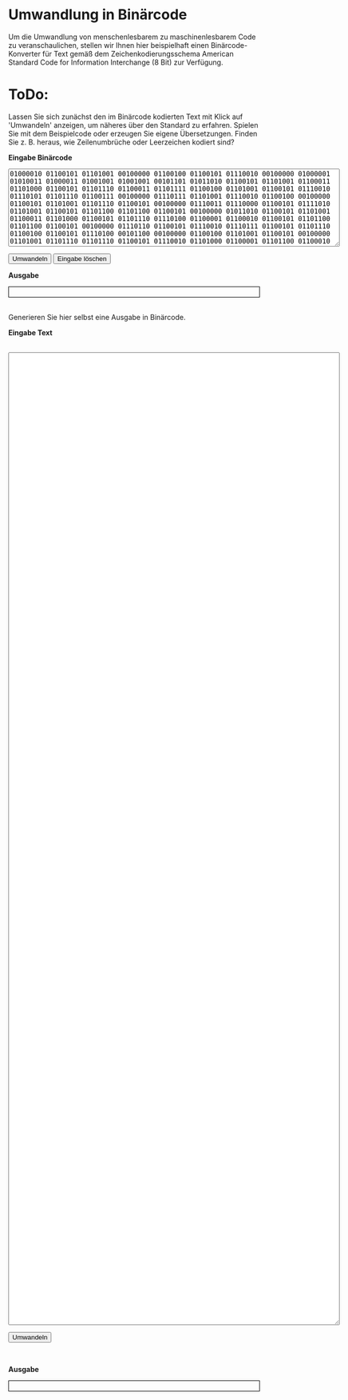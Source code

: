 <!--
author:   k. kaiser

email:    fdm@uni-wuppertal.de

version:  0.0.1

language: de

link:     https://cdn.jsdelivr.net/chartist.js/latest/chartist.min.css

script:   https://cdn.jsdelivr.net/chartist.js/latest/chartist.min.js

tags:     Forschungsdaten, Datenmanagement, Studium, Bachelor, Digital Literacy

-->

# Umwandlung in Binärcode

Um die Umwandlung von menschenlesbarem zu maschinenlesbarem Code zu veranschaulichen, stellen wir Ihnen hier beispielhaft einen Binärcode-Konverter für Text gemäß dem Zeichenkodierungsschema American Standard Code for Information Interchange (8 Bit) zur Verfügung.

ToDo:
===
Lassen Sie sich zunächst den im Binärcode kodierten Text mit Klick auf 'Umwandeln' anzeigen, um näheres über den Standard zu erfahren. Spielen Sie mit dem Beispielcode oder erzeugen Sie eigene Übersetzungen. Finden Sie z. B. heraus, wie Zeilenumbrüche oder Leerzeichen kodiert sind?

<script>
function convertBinaryToASCII() {
    var binaryInput = document.getElementById("binaryInput").value;

    //console.log(binaryInput);
    
    let asciiText = "";

    binaryInput.split(" ").forEach(function(binary) {
        var paddedBinary = binary.padStart(8, '0');

        //console.log(paddedBinary);
        
        var decimalValue = parseInt(paddedBinary, 2);
        
        asciiText += String.fromCharCode(decimalValue);

        //console.log(asciiText);
    });

        document.getElementById("result").textContent = asciiText;
}

function clearInput() {
    //document.getElementById("binaryInput").value = "";
        
    document.getElementById("result").textContent = "";
}
</script>

<script>
        function convertTextToBinary() {
            var textInput = document.getElementById("textInput").value;
            let binaryCode = "";

            for (let i = 0; i < textInput.length; i++) {
                var charCode = textInput.charCodeAt(i);
                var binaryChar = charCode.toString(2).padStart(8, '0');
                binaryCode += binaryChar + " ";
            }

            document.getElementById("binaryResult").textContent = binaryCode;
        }
</script>

<strong><label for="binaryInput">Eingabe Binärcode</label></strong>
<br>

<textarea id="binaryInput" name="binaryInput" rows="10" cols="80" required="">01000010 01100101 01101001 00100000 01100100 01100101 01110010 00100000 01000001 01010011 01000011 01001001 01001001 00101101 01011010 01100101 01101001 01100011 01101000 01100101 01101110 01100011 01101111 01100100 01101001 01100101 01110010 01110101 01101110 01100111 00100000 01110111 01101001 01110010 01100100 00100000 01100101 01101001 01101110 01100101 00100000 01110011 01110000 01100101 01111010 01101001 01100101 01101100 01101100 01100101 00100000 01011010 01100101 01101001 01100011 01101000 01100101 01101110 01110100 01100001 01100010 01100101 01101100 01101100 01100101 00100000 01110110 01100101 01110010 01110111 01100101 01101110 01100100 01100101 01110100 00101100 00100000 01100100 01101001 01100101 00100000 01101001 01101110 01101110 01100101 01110010 01101000 01100001 01101100 01100010 00100000 01100100 01100101 01110011 00100000 01000010 01100101 01110100 01110010 01101001 01100101 01100010 01110011 01110011 01111001 01110011 01110100 01100101 01101101 01110011 00100000 01100100 01100101 01110011 00100000 01000011 01101111 01101101 01110000 01110101 01110100 01100101 01110010 01110011 00100000 01101001 01101110 01110100 01100101 01100111 01110010 01101001 01100101 01110010 01110100 00100000 01101001 01110011 01110100 00100000 01110101 01101110 01100100 00100000 01101010 01100101 01100100 01100101 01101101 00100000 01100100 01110010 01110101 01100011 01101011 01100010 01100001 01110010 01100101 01101110 00100000 01011010 01100101 01101001 01100011 01101000 01100101 01101110 00100000 00101000 01000010 01110101 01100011 01101000 01110011 01110100 01100001 01100010 01100101 00101100 00100000 01011010 01100001 01101000 01101100 00101100 00100000 01010011 01100001 01110100 01111010 01111010 01100101 01101001 01100011 01101000 01100101 01101110 00101001 00100000 01110011 01101111 01110111 01101001 01100101 00100000 01010011 01110100 01100101 01110101 01100101 01110010 01111010 01100101 01101001 01100011 01101000 01100101 01101110 00100000 00101000 01011010 01100101 01101001 01101100 01100101 01101110 01110101 01101101 01100010 01110010 01110101 01100011 01101000 00101100 00100000 01010100 01100001 01100010 01110101 01101100 01100001 01110100 01101111 01110010 00101001 00100000 01100101 01101001 01101110 01100101 01101110 00100000 01101110 01110101 01101101 01100101 01110010 01101001 01110011 01100011 01101000 01100101 00100000 01010111 01100101 01110010 01110100 00100000 01101001 01101110 00100000 01000010 01101001 01101110 11100100 01110010 01100110 01101111 01110010 01101101 00100000 01111010 01110101 01101111 01110010 01100100 01101110 01100101 01110100 00101110 00100000 01010111 01100101 01101110 01101110 00100000 01010100 01100101 01111000 01110100 00100000 11111100 01100010 01100101 01110010 00100000 01100101 01101001 01101110 01100101 00100000 01010100 01100001 01110011 01110100 01100001 01110100 01110101 01110010 00100000 01101111 01100100 01100101 01110010 00100000 01100101 01101001 01101110 00100000 01100001 01101110 01100100 01100101 01110010 01100101 01110011 00100000 01000101 01101001 01101110 01100111 01100001 01100010 01100101 01100111 01100101 01110010 11100100 01110100 00100000 01100101 01101001 01101110 01100111 01100101 01100111 01100101 01100010 01100101 01101110 00100000 01110111 01101001 01110010 01100100 00101100 00100000 01110111 01101001 01100101 00100000 01111010 00101110 00100000 01000010 00101110 00100000 01100100 01100101 01110010 00100000 01000010 01110101 01100011 01101000 01110011 01110100 01100001 01100010 01100101 01101110 00100000 00011010 01000011 00011000 00101100 00100000 01100101 01101110 01110100 01110011 01110000 01110010 01101001 01100011 01101000 01110100 00100000 01100100 01101001 01100101 01110011 01100101 01110010 00100000 01000010 01110101 01100011 01101000 01110011 01110100 01100001 01100010 01100101 00100000 01100101 01101001 01101110 01100101 01101101 00100000 01100010 01100101 01110011 01110100 01101001 01101101 01101101 01110100 01100101 01101110 00100000 01010111 01100101 01110010 01110100 00100000 01101001 01101110 00100000 01100100 01100101 01110010 00100000 01011010 01100101 01101001 01100011 01101000 01100101 01101110 01110100 01100001 01100010 01100101 01101100 01101100 01100101 00101110 00100000 01001001 01101110 00100000 01100111 01100101 01100111 01100101 01100010 01100101 01101110 01100101 01101110 00100000 01000010 01100101 01101001 01110011 01110000 01101001 01100101 01101100 00100000 01110011 01110100 01100101 01101000 01110100 00100000 00011010 01000011 00011000 00100000 01100110 11111100 01110010 00100000 01100100 01101001 01100101 00100000 01000100 01100101 01111010 01101001 01101101 01100001 01101100 01111010 01100001 01101000 01101100 00100000 00110110 00110111 00100000 01101111 01100100 01100101 01110010 00100000 01100100 01100101 01101110 00100000 00111000 00101101 01000010 01101001 01110100 00101101 01000010 01101001 01101110 11100100 01110010 01110111 01100101 01110010 01110100 00100000 00110000 00110001 00110000 00110000 00110000 00110000 00110001 00110001 00100000 01101001 01101110 00100000 01000001 01010011 01000011 01001001 01001001 00101110 00100000 01000100 01101001 01100101 00100000 01010011 01101111 01100110 01110100 01110111 01100001 01110010 01100101 00101100 00100000 01100100 01101001 01100101 00100000 01100100 01101001 01100101 00100000 01010100 01100001 01110011 01110100 01100001 01110100 01110101 01110010 01100101 01101001 01101110 01100111 01100001 01100010 01100101 01101110 00100000 01100101 01110010 01100110 01100001 01110011 01110011 01110100 00101100 00100000 11111100 01100010 01100101 01110010 01110011 01100101 01110100 01111010 01110100 00100000 01101010 01100101 01100100 01100101 01110011 00100000 01011010 01100101 01101001 01100011 01101000 01100101 01101110 00100000 01101001 01101110 00100000 01110011 01100101 01101001 01101110 01100101 01101110 00100000 01100101 01101110 01110100 01110011 01110000 01110010 01100101 01100011 01101000 01100101 01101110 01100100 01100101 01101110 00100000 01000001 01010011 01000011 01001001 01001001 00101101 01000010 01101001 01101110 11100100 01110010 01110111 01100101 01110010 01110100 00101110 00100000 01000100 01100101 01110010 00100000 01100101 01101110 01110100 01110011 01110100 01100101 01101000 01100101 01101110 01100100 01100101 00100000 01000010 01101001 01101110 11100100 01110010 01100011 01101111 01100100 01100101 00100000 01110111 01101001 01110010 01100100 00100000 01101001 01101101 00100000 01000001 01110010 01100010 01100101 01101001 01110100 01110011 01110011 01110000 01100101 01101001 01100011 01101000 01100101 01110010 00100000 00101000 01010010 01000001 01001101 00101001 00100000 01100100 01100101 01110011 00100000 01000011 01101111 01101101 01110000 01110101 01110100 01100101 01110010 01110011 00100000 01100111 01100101 01110011 01110000 01100101 01101001 01100011 01101000 01100101 01110010 01110100 00100000 01110101 01101110 01100100 00100000 01101011 01100001 01101110 01101110 00100000 01110110 01101111 01101110 00100000 01100100 01100101 01110010 00100000 01000011 01010000 01010101 00100000 00101000 01000011 01100101 01101110 01110100 01110010 01100001 01101100 00100000 01010000 01110010 01101111 01100011 01100101 01110011 01110011 01101001 01101110 01100111 00100000 01010101 01101110 01101001 01110100 00101001 00100000 01110110 01100101 01110010 01100001 01110010 01100010 01100101 01101001 01110100 01100101 01110100 00100000 01110111 01100101 01110010 01100100 01100101 01101110 00101110 00100000</textarea>

<br>

<button type="button" onclick="convertBinaryToASCII()">Umwandeln</button>
<button type="button" onclick="clearInput()">Eingabe löschen</button>

<strong><label>Ausgabe</label></strong>
<br>

<div id="result" style="border: 1px solid #000; padding: 10px;">
</div>

<br>
    
Generieren Sie hier selbst eine Ausgabe in Binärcode. <br>

<strong><label for="textInput">Eingabe Text</label></strong>

<br>

<textarea id="textInput" name="textInput" rows="5" cols="80" required="" data-lt-tmp-id="lt-650923" spellcheck="false" data-gramm="false" data-initial-value="" style="height: 50%"></textarea>

<br>

<button type="button" onclick="convertTextToBinary()">Umwandeln</button>

<br>

<strong><label>Ausgabe</label></strong>

<div id="binaryResult" style="border: 1px solid #000; padding: 10px;"></div>
